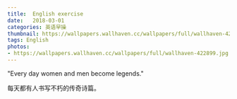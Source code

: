```yaml
---
title:  English exercise
date:   2018-03-01
categories: 英语早操
thumbnail: https://wallpapers.wallhaven.cc/wallpapers/full/wallhaven-422899.jpg
tags: English
photos:
- https://wallpapers.wallhaven.cc/wallpapers/full/wallhaven-422899.jpg
---
```


"Every day women and men become legends."
<p>每天都有人书写不朽的传奇诗篇。</p>
